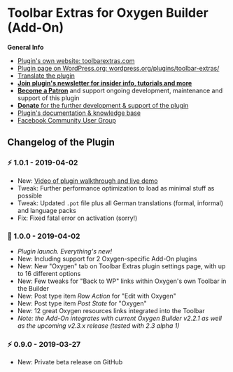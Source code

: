 # Toolbar Extras for Oxygen Builder (Add-On)

**General Info**

* [Plugin's own website: toolbarextras.com](https://toolbarextras.com/)
* [Plugin page on WordPress.org: wordpress.org/plugins/toolbar-extras/](https://wordpress.org/plugins/toolbar-extras-oxygen/)
* [Translate the plugin](https://translate.wordpress.org/projects/wp-plugins/toolbar-extras-oxygen)
* [**Join plugin's newsletter for insider info, tutorials and more**](https://eepurl.com/gbAUUn)
* [**Become a Patron**](https://www.patreon.com/deckerweb) and support ongoing development, maintenance and support of this plugin
* [**Donate** for the further development & support of the plugin](https://www.paypal.me/deckerweb)
* [Plugin's documentation & knowledge base](https://toolbarextras.com/docs/)
* [Facebook Community User Group](https://www.facebook.com/groups/ToolbarExtras/)

## Changelog of the Plugin

### ⚡ 1.0.1 - 2019-04-02

* New: [Video of plugin walkthrough and live demo](https://www.youtube.com/watch?v=jmvFqH9pqrA)
* Tweak: Further performance optimization to load as minimal stuff as possible
* Tweak: Updated `.pot` file plus all German translations (formal, informal) and language packs
* Fix: Fixed fatal error on activation (sorry!)


### 🎉 1.0.0 - 2019-04-02

* *Plugin launch. Everything's new!*
* New: Including support for 2 Oxygen-specific Add-On plugins
* New: New "Oxygen" tab on Toolbar Extras plugin settings page, with up to 16 different options
* New: Few tweaks for "Back to WP" links within Oxygen's own Toolbar in the Builder
* New: Post type item *Row Action* for "Edit with Oxygen"
* New: Post type item *Post State* for "Oxygen"
* New: 12 great Oxygen resources links integrated into the Toolbar
* *Note: the Add-On integrates with current Oxygen Builder v2.2.1 as well as the upcoming v2.3.x release (tested with 2.3 alpha 1)*


### ⚡ 0.9.0 - 2019-03-27

* New: Private beta release on GitHub
